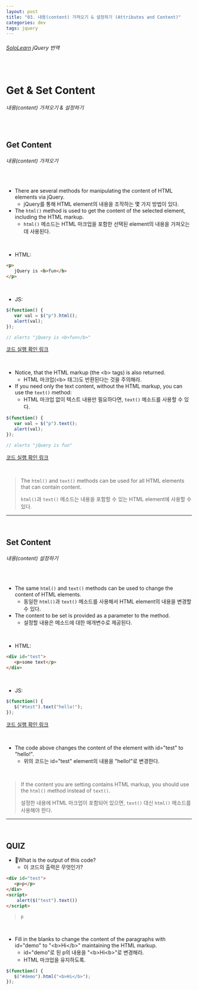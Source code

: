```yaml
---
layout: post
title: "03. 내용(content) 가져오기 & 설정하기 (Attributes and Content)"
categories: dev
tags: jquery
---
```


###### [SoloLearn](https://www.sololearn.com) jQuery 번역

<br>

# Get & Set Content

###### 내용(content) 가져오기 & 설정하기

<br>

## Get Content

###### 내용(content) 가져오기

<br>

- There are several methods for manipulating the content of HTML elements via jQuery.
  - jQuery를 통해 HTML element의 내용을 조작하는 몇 가지 방법이 있다.
- The `html()` method is used to get the content of the selected element, including the HTML markup.
  - `html()` 메소드는 HTML 마크업을 포함한 선택된 element의 내용을 가져오는 데 사용된다.

<br>

- HTML:

```html
<p>
   jQuery is <b>fun</b>
</p>
```

<br>

- JS:

```js
$(function() {
   var val = $("p").html();
   alert(val);
});

// alerts "jQuery is <b>fun</b>"
```

[코드 실행 확인 링크](https://code.sololearn.com/1106/#js)

<br>

- Notice, that the HTML markup (the \<b> tags) is also returned.
  - HTML 마크업(\<b> 태그)도 반환된다는 것을 주의해라.
- If you need only the text content, without the HTML markup, you can use the `text()` method:
  - HTML 마크업 없이 텍스트 내용만 필요하다면, `text()` 메소드를 사용할 수 있다.

```js
$(function() {
   var val = $("p").text();
   alert(val);
});

// alerts "jQuery is fun"
```

[코드 실행 확인 링크](https://code.sololearn.com/1107/#js)

<br>

> The `html()` and `text()` methods can be used for all HTML elements that can contain content.
>
> `html()`과 `text()` 메소드는 내용을 포함할 수 있는 HTML element에 사용할 수 있다.

------

<br>

## Set Content

###### 내용(content) 설정하기

<br>

- The same `html()` and `text()` methods can be used to change the content of HTML elements.
  - 동일한 `html()`과 `text()` 메소드를 사용해서 HTML element의 내용을 변경할 수 있다.
- The content to be set is provided as a parameter to the method.
  - 설정할 내용은 메소드에 대한 매개변수로 제공된다.

<br>

- HTML:

```html
<div id="test">
   <p>some text</p>
</div>
```

<br>

- JS:

```js
$(function() {
   $("#test").text("hello!");
});
```

[코드 실행 확인 링크](https://code.sololearn.com/1109/#html)

<br>

- The code above changes the content of the element with id="test" to "hello!".
  - 위의 코드는 id="test" element의 내용을 "hello!"로 변경한다.

<br>

> If the content you are setting contains HTML markup, you should use the `html()` method instead of `text()`.
>
> 설정한 내용에 HTML 마크업이 포함되어 있으면, `text()` 대신 `html()` 메소드를 사용해야 한다.

------

<br>

## QUIZ

- What is the output of this code?
  - 이 코드의 출력은 무엇인가?

```html
<div id="test">
   <p>p</p>
</div>
<script>
	alert($("test").text())
</script>
```

> `p`

<br>

- Fill in the blanks to change the content of the paragraphs with id="demo" to "\<b>Hi\</b>" maintaining the HTML markup.
  - id="demo"로 된 p의 내용을 "\<b>Hi\<b>"로 변경해라.
  - HTML 마크업을 유지하도록.

```js
$(function() {
   $("#demo").html("<b>Hi</b>");
});
```

<br>
